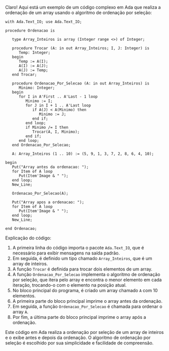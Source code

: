 Claro! Aqui está um exemplo de um código complexo em Ada que realiza a ordenação de um array usando o algoritmo de ordenação por seleção:

```
with Ada.Text_IO; use Ada.Text_IO;

procedure Ordenacao is

   type Array_Inteiros is array (Integer range <>) of Integer;

   procedure Trocar (A: in out Array_Inteiros; I, J: Integer) is
      Temp: Integer;
   begin
      Temp := A(I);
      A(I) := A(J);
      A(J) := Temp;
   end Trocar;

   procedure Ordenacao_Por_Selecao (A: in out Array_Inteiros) is
      Minimo: Integer;
   begin
      for I in A'First .. A'Last - 1 loop
         Minimo := I;
         for J in I + 1 .. A'Last loop
            if A(J) < A(Minimo) then
               Minimo := J;
            end if;
         end loop;
         if Minimo /= I then
            Trocar(A, I, Minimo);
         end if;
      end loop;
   end Ordenacao_Por_Selecao;

   A: Array_Inteiros (1 .. 10) := (5, 9, 1, 3, 7, 2, 8, 6, 4, 10);

begin
   Put("Array antes da ordenacao: ");
   for Item of A loop
      Put(Item'Image & " ");
   end loop;
   New_Line;

   Ordenacao_Por_Selecao(A);

   Put("Array apos a ordenacao: ");
   for Item of A loop
      Put(Item'Image & " ");
   end loop;
   New_Line;
   
end Ordenacao;
```

Explicação do código:

1. A primeira linha do código importa o pacote `Ada.Text_IO`, que é necessário para exibir mensagens na saída padrão.
2. Em seguida, é definido um tipo chamado `Array_Inteiros`, que é um array de inteiros.
3. A função `Trocar` é definida para trocar dois elementos de um array.
4. A função `Ordenacao_Por_Selecao` implementa o algoritmo de ordenação por seleção, que itera pelo array e encontra o menor elemento em cada iteração, trocando-o com o elemento na posição atual.
5. No bloco principal do programa, é criado um array chamado `A` com 10 elementos.
6. A primeira parte do bloco principal imprime o array antes da ordenação.
7. Em seguida, a função `Ordenacao_Por_Selecao` é chamada para ordenar o array `A`.
8. Por fim, a última parte do bloco principal imprime o array após a ordenação.

Este código em Ada realiza a ordenação por seleção de um array de inteiros e o exibe antes e depois da ordenação. O algoritmo de ordenação por seleção é escolhido por sua simplicidade e facilidade de compreensão.